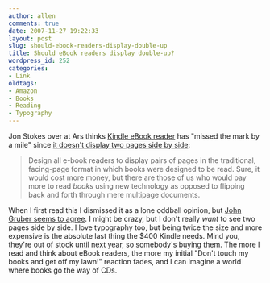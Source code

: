 ```yaml
---
author: allen
comments: true
date: 2007-11-27 19:22:33
layout: post
slug: should-ebook-readers-display-double-up
title: Should eBook readers display double-up?
wordpress_id: 252
categories:
- Link
oldtags:
- Amazon
- Books
- Reading
- Typography
---
```


Jon Stokes over at Ars thinks [Kindle eBook reader](http://www.amazon.com/Kindle-Amazons-Wireless-Reading-Device/dp/B000FI73MA) has "missed the mark by a mile" since [it doesn't display two pages side by side](http://arstechnica.com/news.ars/post/20071125-books-vs-documents-whats-wrong-with-so-called-ebooks.html):


> Design all e-book readers to display pairs of pages in the traditional, facing-page format in which books were designed to be read. Sure, it would cost more money, but there are those of us who would pay more to read _books_ using new technology as opposed to flipping back and forth through mere multipage documents.


When I first read this I dismissed it as a lone oddball opinion, but [John Gruber seems to agree](http://daringfireball.net/linked/2007/november#tue-27-stokes). I might be crazy, but I don't really _want_ to see two pages side by side. I love typography too, but being twice the size and more expensive is the absolute last thing the $400 Kindle needs. Mind you, they're out of stock until next year, so somebody's buying them. The more I read and think about eBook readers, the more my initial "Don't touch my books and get off my lawn!" reaction fades, and I can imagine a world where books go the way of CDs.
